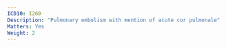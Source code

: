 ```yaml
---
ICD10: I260
Description: "Pulmonary embolism with mention of acute cor pulmonale"
Matters: Yes
Weight: 2
---
```


